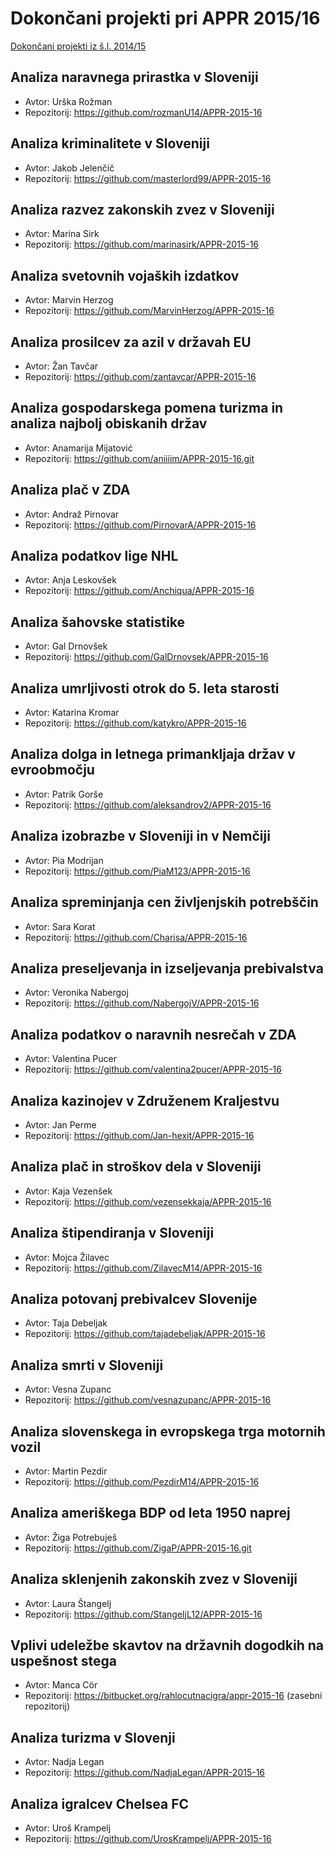 # Dokončani projekti pri APPR 2015/16

[Dokončani projekti iz š.l. 2014/15](https://github.com/jaanos/APPR-2014-15-zagovori/blob/master/DOKONCANI.md)

## Analiza naravnega prirastka v Sloveniji
* Avtor: Urška Rožman
* Repozitorij: https://github.com/rozmanU14/APPR-2015-16

## Analiza kriminalitete v Sloveniji
* Avtor: Jakob Jelenčič
* Repozitorij: https://github.com/masterlord99/APPR-2015-16

## Analiza razvez zakonskih zvez v Sloveniji
* Avtor: Marina Sirk
* Repozitorij: https://github.com/marinasirk/APPR-2015-16

## Analiza svetovnih vojaških izdatkov
* Avtor: Marvin Herzog
* Repozitorij: https://github.com/MarvinHerzog/APPR-2015-16

## Analiza prosilcev za azil v državah EU
* Avtor: Žan Tavčar
* Repozitorij: https://github.com/zantavcar/APPR-2015-16

## Analiza gospodarskega pomena turizma in analiza najbolj obiskanih držav
* Avtor: Anamarija Mijatović
* Repozitorij: https://github.com/aniiiim/APPR-2015-16.git

## Analiza plač v ZDA
* Avtor: Andraž Pirnovar
* Repozitorij: https://github.com/PirnovarA/APPR-2015-16

## Analiza podatkov lige NHL
* Avtor: Anja Leskovšek
* Repozitorij: https://github.com/Anchiqua/APPR-2015-16

## Analiza šahovske statistike
* Avtor: Gal Drnovšek
* Repozitorij: https://github.com/GalDrnovsek/APPR-2015-16

## Analiza umrljivosti otrok do 5. leta starosti
* Avtor: Katarina Kromar
* Repozitorij: https://github.com/katykro/APPR-2015-16

## Analiza dolga in letnega primankljaja držav v evroobmočju
* Avtor: Patrik Gorše
* Repozitorij: https://github.com/aleksandrov2/APPR-2015-16

## Analiza izobrazbe v Sloveniji in v Nemčiji
* Avtor: Pia Modrijan
* Repozitorij: https://github.com/PiaM123/APPR-2015-16

## Analiza spreminjanja cen življenjskih potrebščin
* Avtor: Sara Korat
* Repozitorij: https://github.com/Charisa/APPR-2015-16

## Analiza preseljevanja in izseljevanja prebivalstva
* Avtor: Veronika Nabergoj
* Repozitorij: https://github.com/NabergojV/APPR-2015-16

## Analiza podatkov o naravnih nesrečah v ZDA
* Avtor: Valentina Pucer
* Repozitorij: https://github.com/valentina2pucer/APPR-2015-16

## Analiza kazinojev v Združenem Kraljestvu
* Avtor: Jan Perme
* Repozitorij: https://github.com/Jan-hexit/APPR-2015-16

## Analiza plač in stroškov dela v Sloveniji
* Avtor: Kaja Vezenšek
* Repozitorij: https://github.com/vezensekkaja/APPR-2015-16

## Analiza štipendiranja v Sloveniji
* Avtor: Mojca Žilavec
* Repozitorij: https://github.com/ZilavecM14/APPR-2015-16

## Analiza potovanj prebivalcev Slovenije
* Avtor: Taja Debeljak
* Repozitorij: https://github.com/tajadebeljak/APPR-2015-16

## Analiza smrti v Sloveniji
* Avtor: Vesna Zupanc
* Repozitorij: https://github.com/vesnazupanc/APPR-2015-16

## Analiza slovenskega in evropskega trga motornih vozil
* Avtor: Martin Pezdir
* Repozitorij: https://github.com/PezdirM14/APPR-2015-16

## Analiza ameriškega BDP od leta 1950 naprej
* Avtor: Žiga Potrebuješ
* Repozitorij: https://github.com/ZigaP/APPR-2015-16.git

## Analiza sklenjenih zakonskih zvez v Sloveniji
* Avtor: Laura Štangelj
* Repozitorij: https://github.com/StangeljL12/APPR-2015-16

## Vplivi udeležbe skavtov na državnih dogodkih na uspešnost stega
* Avtor: Manca Cör
* Repozitorij: https://bitbucket.org/rahlocutnacigra/appr-2015-16 (zasebni repozitorij)

## Analiza turizma v Slovenji
* Avtor: Nadja Legan
* Repozitorij: https://github.com/NadjaLegan/APPR-2015-16

## Analiza igralcev Chelsea FC
* Avtor: Uroš Krampelj
* Repozitorij: https://github.com/UrosKrampelj/APPR-2015-16
